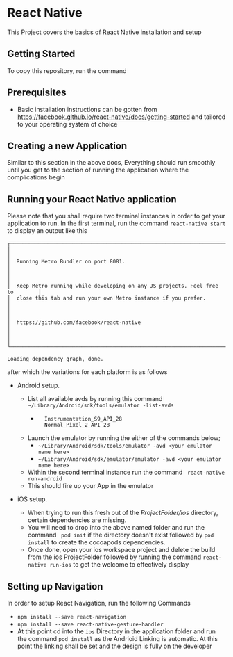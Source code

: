 # React Native

This Project covers the basics of React Native installation and setup

## Getting Started
To copy this repository, run the command

## Prerequisites
* Basic installation instructions can be gotten from https://facebook.github.io/react-native/docs/getting-started and tailored to your operating system of choice

## Creating a new Application
Similar to this section in the above docs, Everything should run smoothly until you get to the section of running the application where the complications begin

## Running your React Native application
Please note that you shall require two terminal instances in order to get your application to run. In the first terminal, run the command ``` react-native start ``` to display an output like this

```console
┌──────────────────────────────────────────────────────────────────────────────┐
│                                                                              │
│  Running Metro Bundler on port 8081.                                         │
│                                                                              │
│  Keep Metro running while developing on any JS projects. Feel free to        │
│  close this tab and run your own Metro instance if you prefer.               │
│                                                                              │
│  https://github.com/facebook/react-native                                    │
│                                                                              │
└──────────────────────────────────────────────────────────────────────────────┘

Loading dependency graph, done.
```

after which the variations for each platform is as follows

* Android setup.
  * List all available avds by running this command ```~/Library/Android/sdk/tools/emulator -list-avds```
    * ```console
        Instrumentation_S9_API_28
        Normal_Pixel_2_API_28
        ```
  * Launch the emulator by running the either of the commands below;
    * ```~/Library/Android/sdk/tools/emulator -avd <your emulator name here>```
    * ```~/Library/Android/sdk/emulator/emulator -avd <your emulator name here>```
  * Within the second terminal instance run the command ``` react-native run-android```
  * This should fire up your App in the emulator

* iOS setup.
  * When trying to run this fresh out of the *ProjectFolder/ios* directory, certain dependencies are missing.
  * You will need to drop into the above named folder and run the command ``` pod init``` if the directory doesn't exist followed by ```pod install``` to create the cocoapods dependencies.
  * Once done, open your ios workspace project and delete the build from the ios ProjectFolder followed by running the command ```react-native run-ios``` to get the welcome to effectively display

 ## Setting up Navigation
 In order to setup React Navigation, run the following Commands
 * ```npm install --save react-navigation```
 * ```npm install --save react-native-gesture-handler```
 *  At this point cd into the `ios` Directory in the application folder and run the command ```pod install``` as the Andrioid Linking is automatic. At this point the linking shall be set and the design is fully on the developer
